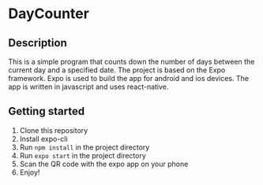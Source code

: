 # DayCounter

## Description

This is a simple program that counts down the number of days between the current day and a specified date. The project is based on the Expo framework. Expo is used to build the app for android and ios devices. The app is written in javascript and uses react-native.

## Getting started

1. Clone this repository
2. Install expo-cli
3. Run `npm install` in the project directory
4. Run `expo start` in the project directory
5. Scan the QR code with the expo app on your phone
6. Enjoy!
